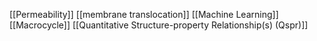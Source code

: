 [[Permeability]]
[[membrane translocation]]
[[Machine Learning]]
[[Macrocycle]]
[[Quantitative Structure-property Relationship(s) (Qspr)]]
